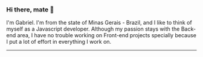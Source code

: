 ### Hi there, mate 👋

I'm Gabriel. I'm from the state of Minas Gerais - Brazil, and I like to think of myself as a Javascript developer. Although my passion stays with the Back-end area, I have no trouble working on Front-end projects specially because I put a lot of effort in everything I work on. 

 - - -

